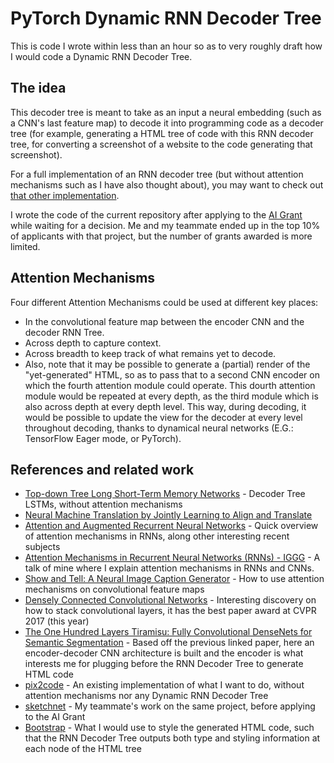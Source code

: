 # PyTorch Dynamic RNN Decoder Tree

This is code I wrote within less than an hour so as to very roughly draft how I would code a Dynamic RNN Decoder Tree.

## The idea 

This decoder tree is meant to take as an input a neural embedding (such as a CNN's last feature map) to decode it into programming code as a decoder tree (for example, generating a HTML tree of code with this RNN decoder tree, for converting a screenshot of a website to the code generating that screenshot). 

For a full implementation of an RNN decoder tree (but without attention mechanisms such as I have also thought about), you may want to check out [that other implementation](https://github.com/XingxingZhang/td-treelstm).

I wrote the code of the current repository after applying to the [AI Grant](https://aigrant.org/) while waiting for a decision. Me and my teammate ended up in the top 10% of applicants with that project, but the number of grants awarded is more limited. 

## Attention Mechanisms

Four different Attention Mechanisms could be used at different key places: 
- In the convolutional feature map between the encoder CNN and the decoder RNN Tree.
- Across depth to capture context.
- Across breadth to keep track of what remains yet to decode. 
- Also, note that it may be possible to generate a (partial) render of the "yet-generated" HTML, so as to pass that to a second CNN encoder on which the fourth attention module could operate. This dourth attention module would be repeated at every depth, as the third module which is also across depth at every depth level. This way, during decoding, it would be possible to update the view for the decoder at every level throughout decoding, thanks to dynamical neural networks (E.G.: TensorFlow Eager mode, or PyTorch). 

## References and related work 
- [Top-down Tree Long Short-Term Memory Networks](https://github.com/XingxingZhang/td-treelstm) - Decoder Tree LSTMs, without attention mechanisms
- [Neural Machine Translation by Jointly Learning to Align and Translate](https://arxiv.org/abs/1409.0473)
- [Attention and Augmented Recurrent Neural Networks](https://distill.pub/2016/augmented-rnns/) - Quick overview of attention mechanisms in RNNs, along other interesting recent subjects
- [Attention Mechanisms in Recurrent Neural Networks (RNNs) - IGGG](https://www.youtube.com/watch?v=QuvRWevJMZ4) - A talk of mine where I explain attention mechanisms in RNNs and CNNs. 
- [Show and Tell: A Neural Image Caption Generator](https://arxiv.org/abs/1411.4555) - How to use attention mechanisms on convolutional feature maps
- [Densely Connected Convolutional Networks](https://arxiv.org/abs/1608.06993) - Interesting discovery on how to stack convolutional layers, it has the best paper award at CVPR 2017 (this year) 
- [The One Hundred Layers Tiramisu: Fully Convolutional DenseNets for Semantic Segmentation](https://arxiv.org/abs/1611.09326) - Based off the previous linked paper, here an encoder-decoder CNN architecture is built and the encoder is what interests me for plugging before the RNN Decoder Tree to generate HTML code
- [pix2code](https://github.com/tonybeltramelli/pix2code) - An existing implementation of what I want to do, without attention mechanisms nor any Dynamic RNN Decoder Tree
- [sketchnet](https://github.com/jtoy/sketchnet) - My teammate's work on the same project, before applying to the AI Grant
- [Bootstrap](http://getbootstrap.com/) - What I would use to style the generated HTML code, such that the RNN Decoder Tree outputs both type and styling information at each node of the HTML tree
